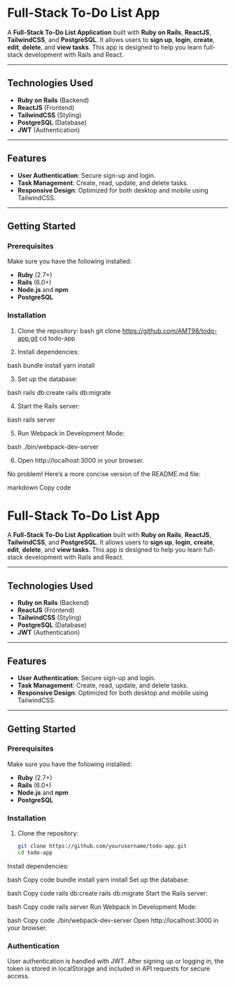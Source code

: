 # Full-Stack To-Do List App

A **Full-Stack To-Do List Application** built with **Ruby on Rails**, **ReactJS**, **TailwindCSS**, and **PostgreSQL**. It allows users to **sign up**, **login**, **create**, **edit**, **delete**, and **view tasks**. This app is designed to help you learn full-stack development with Rails and React.

---

## Technologies Used

- **Ruby on Rails** (Backend)
- **ReactJS** (Frontend)
- **TailwindCSS** (Styling)
- **PostgreSQL** (Database)
- **JWT** (Authentication)

---

## Features

- **User Authentication**: Secure sign-up and login.
- **Task Management**: Create, read, update, and delete tasks.
- **Responsive Design**: Optimized for both desktop and mobile using TailwindCSS.

---

## Getting Started

### Prerequisites

Make sure you have the following installed:
- **Ruby** (2.7+)
- **Rails** (6.0+)
- **Node.js** and **npm**
- **PostgreSQL**

### Installation

1. Clone the repository:
   bash
    git clone https://github.com/AMT98/todo-app.git
    cd todo-app

2. Install dependencies:

  bash
    bundle install
    yarn install

3. Set up the database:

  bash
    rails db:create
    rails db:migrate

4. Start the Rails server:

  bash
    rails server

5. Run Webpack in Development Mode:

  bash
    ./bin/webpack-dev-server

6. Open http://localhost:3000 in your browser.



No problem! Here’s a more concise version of the README.md file:

markdown
Copy code
# Full-Stack To-Do List App

A **Full-Stack To-Do List Application** built with **Ruby on Rails**, **ReactJS**, **TailwindCSS**, and **PostgreSQL**. It allows users to **sign up**, **login**, **create**, **edit**, **delete**, and **view tasks**. This app is designed to help you learn full-stack development with Rails and React.

---

## Technologies Used

- **Ruby on Rails** (Backend)
- **ReactJS** (Frontend)
- **TailwindCSS** (Styling)
- **PostgreSQL** (Database)
- **JWT** (Authentication)

---

## Features

- **User Authentication**: Secure sign-up and login.
- **Task Management**: Create, read, update, and delete tasks.
- **Responsive Design**: Optimized for both desktop and mobile using TailwindCSS.

---

## Getting Started

### Prerequisites

Make sure you have the following installed:
- **Ruby** (2.7+)
- **Rails** (6.0+)
- **Node.js** and **npm**
- **PostgreSQL**

### Installation

1. Clone the repository:
   ```bash
   git clone https://github.com/yourusername/todo-app.git
   cd todo-app
Install dependencies:

bash
Copy code
bundle install
yarn install
Set up the database:

bash
Copy code
rails db:create
rails db:migrate
Start the Rails server:

bash
Copy code
rails server
Run Webpack in Development Mode:

bash
Copy code
./bin/webpack-dev-server
Open http://localhost:3000 in your browser.

### Authentication
User authentication is handled with JWT. After signing up or logging in, the token is stored in localStorage and included in API requests for secure access.
